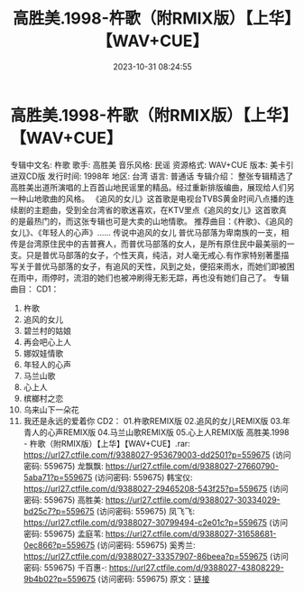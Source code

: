 ﻿---
title: 高胜美.1998-杵歌（附RMIX版）【上华】【WAV+CUE】
date: 2023-10-31 08:24:55
categories: WAV车载音乐、镜像
tags: 华语中文
---
# 高胜美.1998-杵歌（附RMIX版）【上华】【WAV+CUE】

专辑中文名: 杵歌
歌手: 高胜美
音乐风格: 民谣
资源格式: WAV+CUE
版本: 美卡引进双CD版
发行时间: 1998年
地区: 台湾
语言: 普通话
专辑介绍：
整张专辑精选了高胜美出道所演唱的上百首山地民谣里的精品。经过重新排版编曲，展现给人们另一种山地歌曲的风格。
《追风的女儿》这首歌是电视台TVBS黄金时间八点播的连续剧的主题曲，受到全台湾省的歌迷喜欢，在KTV里点《追风的女儿》这首歌真的是最热门的，而这张专辑也可是大卖的山地情歌。
推荐曲目：《杵歌》、《追风的女儿》、《年轻人的心声》……
传说中追风的女儿
普优马部落为卑南族的一支，相传是台湾原住民中的吉普赛人，而普优马部落的女人，是所有原住民中最美丽的一支。只是普优马部落的女子，个性天真，纯洁，对人毫无戒心.有作家特别著墨描写关于普优马部落的女子，有追风的天性，风到之处，便招来雨水，而她们即被困在雨中，雨停时，流泪的她们也被冲刷得无影无踪，再也没有她们自己了。
专辑曲目：
CD1：
01. 杵歌
02. 追风的女儿
03. 碧兰村的姑娘
04. 再会吧心上人
05. 娜奴娃情歌
06. 年轻人的心声
07. 马兰山歌
08. 心上人
09. 槟榔村之恋
10. 乌来山下一朵花
11. 我还是永远的爱着你
CD2：
01.杵歌REMIX版
02.追风的女儿REMIX版
03.年青人的心声REMIX版
04.马兰山歌REMIX版
05.心上人REMIX版
高胜美.1998 - 杵歌（附RMIX版）【上华】【WAV+CUE】.rar: https://url27.ctfile.com/f/9388027-953679003-dd2501?p=559675
(访问密码: 559675)
龙飘飘: https://url27.ctfile.com/d/9388027-27660790-5aba71?p=559675
(访问密码: 559675)
韩宝仪: https://url27.ctfile.com/d/9388027-29465208-543f25?p=559675
(访问密码: 559675)
高胜美: https://url27.ctfile.com/d/9388027-30334029-bd25c7?p=559675
(访问密码: 559675)
凤飞飞: https://url27.ctfile.com/d/9388027-30799494-c2e01c?p=559675
(访问密码: 559675)
孟庭苇: https://url27.ctfile.com/d/9388027-31658681-0ec866?p=559675
(访问密码: 559675)
奚秀兰: https://url27.ctfile.com/d/9388027-33357907-86beea?p=559675
(访问密码: 559675)
千百惠-: https://url27.ctfile.com/d/9388027-43808229-9b4b02?p=559675
(访问密码: 559675)
原文：[链接](https://blog.sina.com.cn/s/blog_1647c7e76010313ol.html)